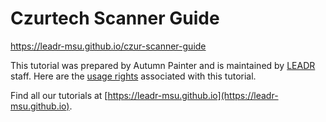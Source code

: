 # Czurtech Scanner Guide
https://leadr-msu.github.io/czur-scanner-guide

This tutorial was prepared by Autumn Painter and is maintained by [LEADR](http://leadr.msu.edu) staff. Here are the [usage rights](https://github.com/leadr-msu/czur-scanner-guide/blob/master/License.MD) associated with this tutorial.

Find all our tutorials at [https://leadr-msu.github.io](https://leadr-msu.github.io).
